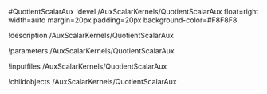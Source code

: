 <!-- MOOSE Object Documentation Stub: Remove this when content is added. -->
#QuotientScalarAux
!devel /AuxScalarKernels/QuotientScalarAux float=right width=auto margin=20px padding=20px background-color=#F8F8F8

!description /AuxScalarKernels/QuotientScalarAux

!parameters /AuxScalarKernels/QuotientScalarAux

!inputfiles /AuxScalarKernels/QuotientScalarAux

!childobjects /AuxScalarKernels/QuotientScalarAux
